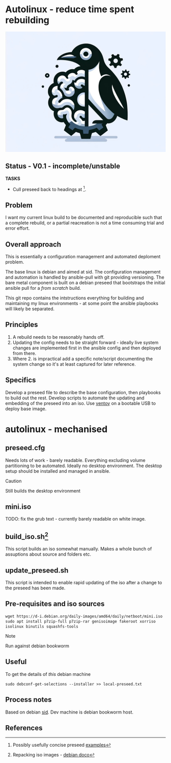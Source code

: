 # Autolinux - reduce time spent **re**building

![Logo](/splash.png)

## Status - V0.1 - incomplete/unstable
**TASKS**
* Cull preseed back to headings at [^preseed-ex].

## Problem
I want my current linux build to be documented and reproducible such that a complete rebuild, or a partial reacreation is not a time consuming trial and error effort.

## Overall approach
This is essentially a configuration management and automated deploment problem.

The base linux is debian and aimed at sid. The configuration management and automation is handled by ansible-pull with git providing versioning. The bare metal component is built on a debian preseed that bootstraps the initial ansible pull for a _from scratch_ build. 

This git repo contains the intstructions everything for building and maintaining my linux environments - at some point the ansible playbooks will likely be separated.

## Principles
1. A rebuild needs to be reasonably hands off.
2. Updating the config needs to be straight forward - ideally live system changes are implemented first in the ansible config and then deployed from there.
3. Where 2. is impractical add a specific note/script documenting the system change so it's at least captured for later reference.


## Specifics
Develop a preseed file to describe the base configuration, then playbooks to build out the rest. Develop scripts to automate the updating and embedding of the preseed into an iso. Use [ventoy](https://ventoy.net/en/index.html) on a bootable USB to deploy base image.


# autolinux - mechanised
## preseed.cfg
Needs lots of work - barely readable. Everything excluding volume partitioning to be automated. Ideally no desktop environment. The desktop setup should be installed and managed in ansible.

> [!CAUTION]
> Still builds the desktop environment

## mini.iso
TODO: fix the grub text - currently barely readable on white image.

## build_iso.sh[^iso-repack]
This script builds an iso somewhat manually. Makes a whole bunch of assuptions about source and folders etc.

## update_preseed.sh
This script is intended to enable rapid updating of the iso after a change to the preseed has been made.

## Pre-requisites and iso sources
```
wget https://d-i.debian.org/daily-images/amd64/daily/netboot/mini.iso
sudo apt install p7zip-full p7zip-rar genisoimage fakeroot xorriso isolinux binutils squashfs-tools
```
> [!NOTE]
> Run against debian bookworm


## Useful
To get the details of *this* debian machine
```
sudo debconf-get-selections --installer >> local-preseed.txt
```

## Process notes
Based on debian [sid](https://wiki.debian.org/DebianUnstable). Dev machine is debian bookworm host.

## References
[^iso-repack]: Repacking iso images - [debian doco](https://wiki.debian.org/RepackBootableISO)
[^preseed-basic]: Preseed [basics](https://wiki.debian.org/DebianInstaller/Preseed)
[^preseed-detail]: Preseed in massive [detail](https://preseed.debian.net/debian-preseed/sid/amd64-main-full.txt)
[^preseed-ex]: Possibly usefully concise preseed [examples](https://dev1galaxy.org/viewtopic.php?id=1853)
